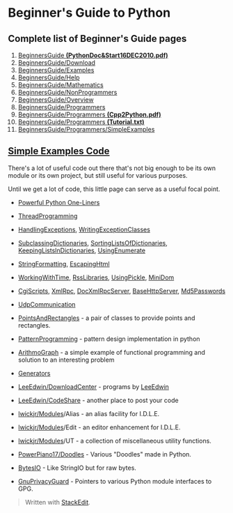 # Beginner's Guide to Python

## Complete list of Beginner's Guide pages

1.  [BeginnersGuide  **(PythonDoc&Start16DEC2010.pdf)**](https://wiki.python.org/moin/BeginnersGuide?action=AttachFile&do=view&target=PythonDoc%26Start16DEC2010.pdf)
2. [BeginnersGuide/Download](https://wiki.python.org/moin/BeginnersGuide/Download)
3.  [BeginnersGuide/Examples](https://wiki.python.org/moin/BeginnersGuide/Examples)
4.  [BeginnersGuide/Help](https://wiki.python.org/moin/BeginnersGuide/Help)
5.  [BeginnersGuide/Mathematics](https://wiki.python.org/moin/BeginnersGuide/Mathematics)
6.  [BeginnersGuide/NonProgrammers](https://wiki.python.org/moin/BeginnersGuide/NonProgrammers)
7.  [BeginnersGuide/Overview](https://wiki.python.org/moin/BeginnersGuide/Overview)
8.  [BeginnersGuide/Programmers](https://wiki.python.org/moin/BeginnersGuide/Programmers)
9.  [BeginnersGuide/Programmers  **(Cpp2Python.pdf)**](https://wiki.python.org/moin/BeginnersGuide/Programmers?action=AttachFile&do=view&target=Cpp2Python.pdf)
10.  [BeginnersGuide/Programmers  **(Tutorial.txt)**](https://wiki.python.org/moin/BeginnersGuide/Programmers?action=AttachFile&do=view&target=Tutorial.txt)
11. [BeginnersGuide/Programmers/SimpleExamples](https://wiki.python.org/moin/BeginnersGuide/Programmers/SimpleExamples)

## [Simple Examples Code](https://wiki.python.org/moin/Code)
There's a lot of useful code out there that's not big enough to be its own module or its own project, but still useful for various purposes.

Until we get a lot of code, this little page can serve as a useful focal point.

-   [Powerful Python One-Liners](https://wiki.python.org/moin/Powerful%20Python%20One-Liners)
    
-   [ThreadProgramming](https://wiki.python.org/moin/ThreadProgramming)
    
-   [HandlingExceptions](https://wiki.python.org/moin/HandlingExceptions),  [WritingExceptionClasses](https://wiki.python.org/moin/WritingExceptionClasses)
    
-   [SubclassingDictionaries](https://wiki.python.org/moin/SubclassingDictionaries),  [SortingListsOfDictionaries](https://wiki.python.org/moin/SortingListsOfDictionaries),  [KeepingListsInDictionaries](https://wiki.python.org/moin/KeepingListsInDictionaries),  [UsingEnumerate](https://wiki.python.org/moin/UsingEnumerate)
    
-   [StringFormatting](https://wiki.python.org/moin/StringFormatting),  [EscapingHtml](https://wiki.python.org/moin/EscapingHtml)
    
-   [WorkingWithTime](https://wiki.python.org/moin/WorkingWithTime),  [RssLibraries](https://wiki.python.org/moin/RssLibraries),  [UsingPickle](https://wiki.python.org/moin/UsingPickle),  [MiniDom](https://wiki.python.org/moin/MiniDom)
    
-   [CgiScripts](https://wiki.python.org/moin/CgiScripts),  [XmlRpc](https://wiki.python.org/moin/XmlRpc),  [DocXmlRpcServer](https://wiki.python.org/moin/DocXmlRpcServer),  [BaseHttpServer](https://wiki.python.org/moin/BaseHttpServer),  [Md5Passwords](https://wiki.python.org/moin/Md5Passwords)
    
-   [UdpCommunication](https://wiki.python.org/moin/UdpCommunication)
    
-   [PointsAndRectangles](https://wiki.python.org/moin/PointsAndRectangles)  - a pair of classes to provide points and rectangles.
    
-   [PatternProgramming](https://wiki.python.org/moin/PatternProgramming)  - pattern design implementation in python
    
-   [ArithmoGraph](https://wiki.python.org/moin/ArithmoGraph)  - a simple example of functional programming and solution to an interesting problem
    
-   [Generators](https://wiki.python.org/moin/Generators)
    
-   [LeeEdwin/DownloadCenter](https://wiki.python.org/moin/LeeEdwin/DownloadCenter)  - programs by  [LeeEdwin](https://wiki.python.org/moin/LeeEdwin)
    
-   [LeeEdwin/CodeShare](https://wiki.python.org/moin/LeeEdwin/CodeShare)  - another place to post your code
    
-   [lwickjr/Modules](https://wiki.python.org/moin/lwickjr/Modules)/Alias - an alias facility for I.D.L.E.
    
-   [lwickjr/Modules](https://wiki.python.org/moin/lwickjr/Modules)/Edit - an editor enhancement for I.D.L.E.
    
-   [lwickjr/Modules](https://wiki.python.org/moin/lwickjr/Modules)/UT - a collection of miscellaneous utility functions.
    
-   [PowerPiano17/Doodles](https://wiki.python.org/moin/PowerPiano17/Doodles)  - Various "Doodles" made in Python.
    
-   [BytesIO](https://wiki.python.org/moin/BytesIO)  - Like StringIO but for raw bytes.
    
-   [GnuPrivacyGuard](https://wiki.python.org/moin/GnuPrivacyGuard)  - Pointers to various Python module interfaces to GPG.

> Written with [StackEdit](https://stackedit.io/).
<!--stackedit_data:
eyJoaXN0b3J5IjpbLTQ0MDYzNTA2NF19
-->